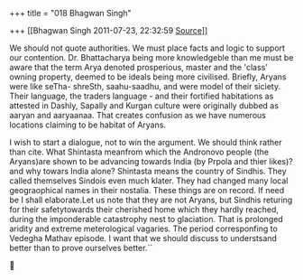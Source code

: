 +++
title = "018 Bhagwan Singh"

+++
[[Bhagwan Singh	2011-07-23, 22:32:59 [Source](https://groups.google.com/g/bvparishat/c/xJvpV7AZaTg)]]



We should not quote authorities. We must place facts and logic to support our contention. Dr. Bhattacharya being more knowledgeble than me must be aware that the term Arya denoted prosperious, master and the 'class' owning property, deemed to be ideals being more civilised. Briefly, Aryans were like seTha- shreSth, saahu-saadhu, and were model of their siciety. Their language, the traders language - and their fortified habitations as attested in Dashly, Sapally and Kurgan culture were originally dubbed as aaryan and aaryaanaa. That creates confusion as we have numerous locations claiming to be habitat of Aryans.

I wish to start a dialogue, not to win the argument. We should think rather than cite. What Shintasta meanfrom which the Andronovo people (the Aryans)are shown to be advancing towards India (by Prpola and thier likes)? and why towars India alone? Shintasta means the country of Sindhis. They called themselves Sindois even much klater. They had changed many local geograophical names in their nostalia. These things are on record. If need be I shall elaborate.Let us note that they are not Aryans, but Sindhis returing for their safetytowards their cherished home which they hardly reached, during the imponderable catastrophy nest to glaciation. That is prolonged aridity and extreme meterological vagaries. The period corresponfing to Vedegha Mathav episode. I want that we should discuss to understsand better than to prove ourselves better.``



